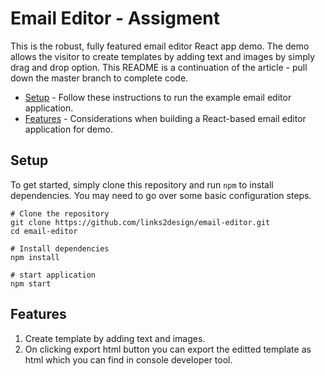 # Email Editor - Assigment

This is the robust, fully featured email editor React app demo. The demo allows the visitor to create templates by adding text and images by simply drag and drop option. This README is a continuation of the article - pull down the master branch to complete code.

- [Setup](#setup) - Follow these instructions to run the example email editor application.
- [Features](#features) - Considerations when building a React-based email editor application for demo.

## Setup

To get started, simply clone this repository and run `npm` to install dependencies. You may need to go over some basic configuration steps.

```
# Clone the repository
git clone https://github.com/links2design/email-editor.git
cd email-editor

# Install dependencies
npm install

# start application
npm start
```

## Features

1. Create template by adding text and images.
2. On clicking export html button you can export the editted template as html which you can find in console developer tool.

